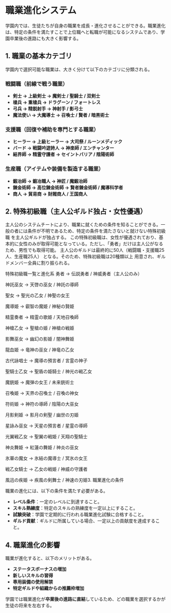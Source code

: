 # 職業進化システム

学園内では、生徒たちが自身の職業を成長・進化させることができる。職業進化は、特定の条件を満たすことで上位職へと転職が可能になるシステムであり、学園卒業後の進路にも大きく影響する。

## 1. 職業の基本カテゴリ

学園内で選択可能な職業は、大きく分けて以下のカテゴリに分類される。

### **戦闘職**（前線で戦う職業）

- **剣士 → 上級剣士 → 魔剣士 / 聖騎士 / 双剣士**
- **槍兵 → 重槍兵 → ドラグーン / フォートレス**
- **弓兵 → 精鋭射手 → 神射手 / 影弓士**
- **魔法使い → 大魔導士 → 召喚士 / 賢者 / 暗黒術士**

### **支援職**（回復や補助を専門とする職業）

- **ヒーラー → 上級ヒーラー → 大司祭 / ルーンメディック**
- **バード → 戦闘吟遊詩人 → 神楽師 / エンチャンター**
- **結界師 → 精霊守護者 → セイントバリア / 陰陽術師**

### **生産職**（アイテムや装備を製造する職業）

- **鍛冶師 → 鍛冶職人 → 神匠 / 魔鍛冶師**
- **錬金術師 → 高位錬金術師 → 賢者錬金術師 / 魔導科学者**
- **商人 → 貿易商 → 財閥商人 / 王国商人**

## 2. 特殊初級職（主人公ギルド独占・女性優遇）
主人公のシステムチートにより、職業に就くための条件を知ることができる。一般の者には条件が不明であるため、特定の条件を満たさないと就けない特殊初級職 を主人公ギルドが独占する。
この特殊初級職は、女性が優遇されており、基本的に女性のみが取得可能となっている。ただし、「勇者」だけは主人公がなるため、男性でも取得可能。
主人公のギルドは最終的に50人（戦闘職・支援職25人、生産職25人） となる。そのため、特殊初級職は20種類以上 用意され、ギルドメンバー全員に割り振られる。

特殊初級職一覧と進化系
勇者 → 伝説勇者 / 神威勇者（主人公のみ）

神託巫女 → 天啓の巫女 / 神託の導師

聖女 → 聖光の乙女 / 神聖の女王

魔導姫 → 叡智の魔姫 / 神秘の賢姫

精霊奏者 → 精霊の歌姫 / 天地召喚師

神槍乙女 → 聖槍の姫 / 神槍の戦姫

影舞巫女 → 幽幻の影姫 / 闇神舞姫

龍血姫 → 竜神の巫女 / 神竜の乙女

古代詠唱士 → 魔導の預言者 / 言霊の神子

聖騎士乙女 → 聖盾の姫騎士 / 神光の戦乙女

魔銃姫 → 魔弾の女王 / 未来銃術士

召喚姫 → 天界の召喚士 / 召喚の神女

符術姫 → 神符の導師 / 陰陽の大巫女

月影剣姫 → 影月の剣聖 / 幽世の刃姫

星詠み巫女 → 天星の預言者 / 星霊の導師

光翼戦乙女 → 聖翼の戦姫 / 天翔の聖騎士

神炎舞姫 → 紅蓮の舞姫 / 神炎の巫女

氷華の魔女 → 氷結の魔導士 / 冥氷の女王

戦乙女騎士 → 乙女の戦姫 / 神威の守護者

風迅の疾姫 → 疾風の剣舞士 / 神速の刃姫3. 職業進化の条件

職業の進化には、以下の条件を満たす必要がある。

- **レベル条件**：一定のレベルに到達すること。
- **スキル熟練度**：特定のスキルの熟練度を一定以上にすること。
- **試験突破**：学園で定期的に行われる職業進化試験に合格すること。
- **ギルド貢献**：ギルドに所属している場合、一定以上の貢献度を達成すること。

## 4. 職業進化の影響

職業が進化すると、以下のメリットがある。

- **ステータスボーナスの増加**
- **新しいスキルの習得**
- **専用装備の使用解禁**
- **特定ギルドや組織からの推薦枠増加**

学園では職業進化が**卒業後の進路に直結**しているため、どの職業を選択するかが生徒の将来を左右する。

